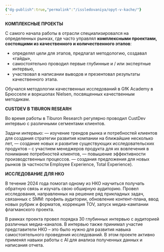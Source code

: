 ```yaml
---
{"dg-publish":true,"permalink":"/issledovaniya/opyt-v-kache/"}
---
```






**КОМПЛЕКСНЫЕ ПРОЕКТЫ**

С самого начала работы в отрасли специализировался на определенных рынках, где часто управлял **комплексными проектами, состоящими из качественного и количественного этапов**: 
- определял цели для этапов, предлагал методологию, создавал «гайды», 
- самостоятельно проводил первые глубинные и / или экспертные интервью, 
- участвовал в  написании выводов и презентовал результаты качественного этапа.

Обучался методологии качественных исследований в GfK Academy в Брюсселе и  воркшопах Nielsen, посвященных качественным методикам.

**CUSTDEV В TIBURON RESEARH**

Во время работы в Tiburon Research регулярно проводил CustDev интервью с различными сегментами клиентов. 

Задачи интервью:
— изучение трендов рынка и потребностей клиентов для создания стратегии развития компании на ближайшие несколько лет,
— создание новых и развитие существующих исследовательских продуктов – с участием менеджеров продукта для их вовлечения в понимание потребностей клиентов,
— повышение эффективности производственных процессов.
— создания предложения для новых рынков (в частности Employee Experience, Total Experience).

**ИССЛЕДОВАНИЕ ДЛЯ НКО**

В течение 2024 года  помогал одному из НКО  научиться получать обратную связь и изучать свою обширную  аудиторию.  Провел исследования, направленных на решение ряд прикладных задач, связанных с SMM: профиль аудитории,  обновление контент-плана, ввод новых рубрик и форматов, коррекция TOV,  запуск медиа-кампании флагманского проекта. 

В рамках проекта провел порядка 30 глубинных интервью с аудиторией различных медиа-каналов. В интервью также принимал участие представители НКО – это было нужно для развития навыка самостоятельного проведения исследований.
В этом проекте активно применял навыки работы с AI для анализа полученных данных и написания отчета.








